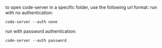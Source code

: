 to open code-server in a specific folder, use the following url format:
run with no authentication:
```
code-server --auth none
```
run with password authentication:
```
code-server --auth password
```